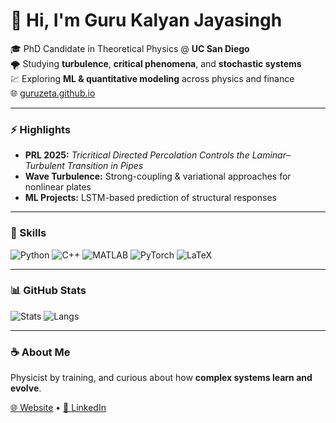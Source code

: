 <!--
**Guruzeta/guruzeta** is a ✨ _special_ ✨ repository because its `README.md` (this file) appears on your GitHub profile.

Here are some ideas to get you started:

- 🔭 I’m currently working on ...
- 🌱 I’m currently learning ...
- 👯 I’m looking to collaborate on ...
- 🤔 I’m looking for help with ...
- 💬 Ask me about ...
- 📫 How to reach me: ...
- 😄 Pronouns: ...
- ⚡ Fun fact: ...
-->
# 👋 Hi, I'm **Guru Kalyan Jayasingh**

🎓 PhD Candidate in Theoretical Physics @ **UC San Diego**  
🌪️ Studying **turbulence**, **critical phenomena**, and **stochastic systems**  
💹 Exploring **ML & quantitative modeling** across physics and finance  
🌐 [guruzeta.github.io](https://guruzeta.github.io)

---

### ⚡ Highlights
- **PRL 2025:** *Tricritical Directed Percolation Controls the Laminar–Turbulent Transition in Pipes*  
- **Wave Turbulence:** Strong-coupling & variational approaches for nonlinear plates  
- **ML Projects:** LSTM-based prediction of structural responses

---

### 🧠 Skills
![Python](https://img.shields.io/badge/Python-3670A0?logo=python&logoColor=ffdd54)
![C++](https://img.shields.io/badge/C++-00599C?logo=cplusplus)
![MATLAB](https://img.shields.io/badge/MATLAB-ff7f0f?logo=mathworks)
![PyTorch](https://img.shields.io/badge/PyTorch-EE4C2C?logo=pytorch)
![LaTeX](https://img.shields.io/badge/LaTeX-008080?logo=latex)

---

### 📊 GitHub Stats
![Stats](https://github-readme-stats.vercel.app/api?username=guruzeta&show_icons=true&theme=tokyonight)
![Langs](https://github-readme-stats.vercel.app/api/top-langs/?username=guruzeta&layout=compact&theme=tokyonight)

---

### ☕ About Me
Physicist by training, and curious about how **complex systems learn and evolve**.

[🌐 Website](https://guruzeta.github.io) • [💼 LinkedIn]([https://www.linkedin.com/in/guru-kalyan-jayasingh/])

